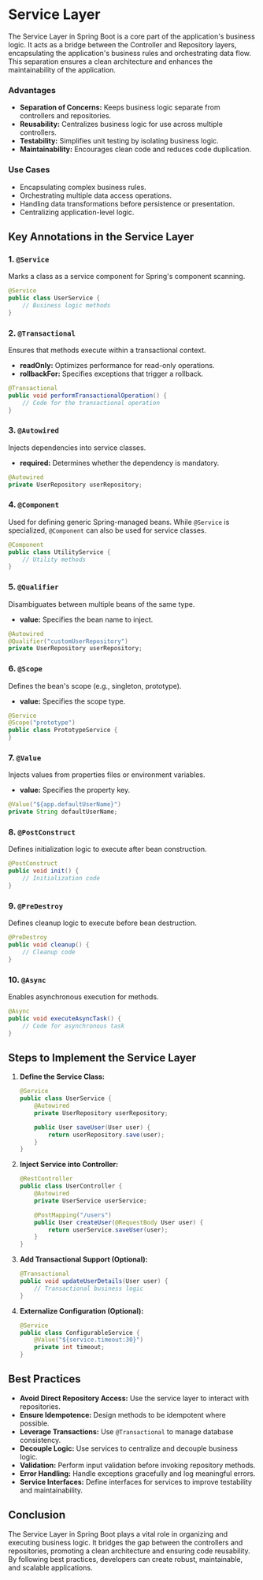 # Service Layer
The Service Layer in Spring Boot is a core part of the application's business logic. It acts as a bridge between the Controller and Repository layers, encapsulating the application's business rules and orchestrating data flow. This separation ensures a clean architecture and enhances the maintainability of the application.

### Advantages
- **Separation of Concerns:** Keeps business logic separate from controllers and repositories.
- **Reusability:** Centralizes business logic for use across multiple controllers.
- **Testability:** Simplifies unit testing by isolating business logic.
- **Maintainability:** Encourages clean code and reduces code duplication.

### Use Cases
- Encapsulating complex business rules.
- Orchestrating multiple data access operations.
- Handling data transformations before persistence or presentation.
- Centralizing application-level logic.

## Key Annotations in the Service Layer

### 1. `@Service`
Marks a class as a service component for Spring's component scanning.
```java
@Service
public class UserService {
    // Business logic methods
}
```

### 2. `@Transactional`
Ensures that methods execute within a transactional context.
- **readOnly:** Optimizes performance for read-only operations.
- **rollbackFor:** Specifies exceptions that trigger a rollback.
```java
@Transactional
public void performTransactionalOperation() {
    // Code for the transactional operation
}
```

### 3. `@Autowired`
Injects dependencies into service classes.
- **required:** Determines whether the dependency is mandatory.
```java
@Autowired
private UserRepository userRepository;
```

### 4. `@Component`
Used for defining generic Spring-managed beans. While `@Service` is specialized, `@Component` can also be used for service classes.
```java
@Component
public class UtilityService {
    // Utility methods
}
```

### 5. `@Qualifier`
Disambiguates between multiple beans of the same type.
- **value:** Specifies the bean name to inject.
```java
@Autowired
@Qualifier("customUserRepository")
private UserRepository userRepository;
```

### 6. `@Scope`
Defines the bean's scope (e.g., singleton, prototype).
- **value:** Specifies the scope type.
```java
@Service
@Scope("prototype")
public class PrototypeService {
}
```

### 7. `@Value`
Injects values from properties files or environment variables.
- **value:** Specifies the property key.
```java
@Value("${app.defaultUserName}")
private String defaultUserName;
```

### 8. `@PostConstruct`
Defines initialization logic to execute after bean construction.
```java
@PostConstruct
public void init() {
    // Initialization code
}
```

### 9. `@PreDestroy`
Defines cleanup logic to execute before bean destruction.
```java
@PreDestroy
public void cleanup() {
    // Cleanup code
}
```

### 10. `@Async`
Enables asynchronous execution for methods.
```java
@Async
public void executeAsyncTask() {
    // Code for asynchronous task
}
```

## Steps to Implement the Service Layer

1. **Define the Service Class:**
   ```java
   @Service
   public class UserService {
       @Autowired
       private UserRepository userRepository;

       public User saveUser(User user) {
           return userRepository.save(user);
       }
   }
   ```

2. **Inject Service into Controller:**
   ```java
   @RestController
   public class UserController {
       @Autowired
       private UserService userService;

       @PostMapping("/users")
       public User createUser(@RequestBody User user) {
           return userService.saveUser(user);
       }
   }
   ```

3. **Add Transactional Support (Optional):**
   ```java
   @Transactional
   public void updateUserDetails(User user) {
       // Transactional business logic
   }
   ```

4. **Externalize Configuration (Optional):**
   ```java
   @Service
   public class ConfigurableService {
       @Value("${service.timeout:30}")
       private int timeout;
   }
   ```

## Best Practices
- **Avoid Direct Repository Access:** Use the service layer to interact with repositories.
- **Ensure Idempotence:** Design methods to be idempotent where possible.
- **Leverage Transactions:** Use `@Transactional` to manage database consistency.
- **Decouple Logic:** Use services to centralize and decouple business logic.
- **Validation:** Perform input validation before invoking repository methods.
- **Error Handling:** Handle exceptions gracefully and log meaningful errors.
- **Service Interfaces:** Define interfaces for services to improve testability and maintainability.

## Conclusion
The Service Layer in Spring Boot plays a vital role in organizing and executing business logic. It bridges the gap between the controllers and repositories, promoting a clean architecture and ensuring code reusability. By following best practices, developers can create robust, maintainable, and scalable applications.
